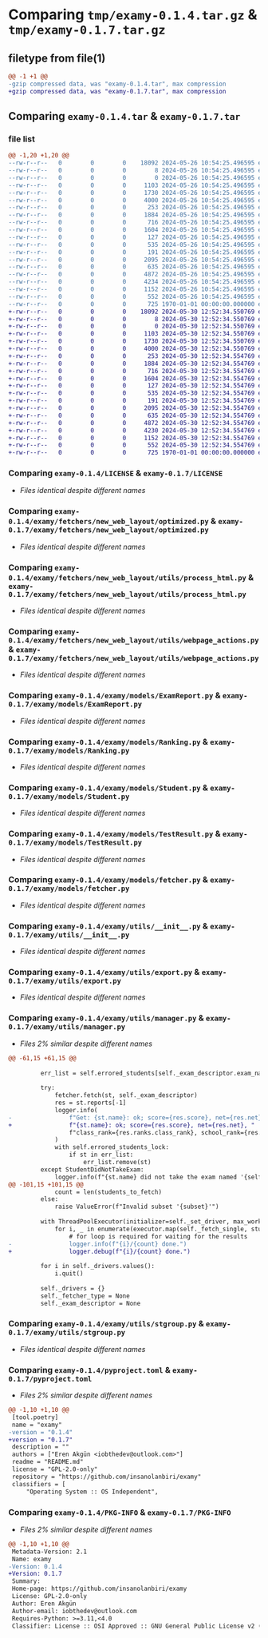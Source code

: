 # Comparing `tmp/examy-0.1.4.tar.gz` & `tmp/examy-0.1.7.tar.gz`

## filetype from file(1)

```diff
@@ -1 +1 @@
-gzip compressed data, was "examy-0.1.4.tar", max compression
+gzip compressed data, was "examy-0.1.7.tar", max compression
```

## Comparing `examy-0.1.4.tar` & `examy-0.1.7.tar`

### file list

```diff
@@ -1,20 +1,20 @@
--rw-r--r--   0        0        0    18092 2024-05-26 10:54:25.496595 examy-0.1.4/LICENSE
--rw-r--r--   0        0        0        8 2024-05-26 10:54:25.496595 examy-0.1.4/README.md
--rw-r--r--   0        0        0        0 2024-05-26 10:54:25.496595 examy-0.1.4/examy/__init__.py
--rw-r--r--   0        0        0     1103 2024-05-26 10:54:25.496595 examy-0.1.4/examy/fetchers/new_web_layout/optimized.py
--rw-r--r--   0        0        0     1730 2024-05-26 10:54:25.496595 examy-0.1.4/examy/fetchers/new_web_layout/utils/process_html.py
--rw-r--r--   0        0        0     4000 2024-05-26 10:54:25.496595 examy-0.1.4/examy/fetchers/new_web_layout/utils/webpage_actions.py
--rw-r--r--   0        0        0      253 2024-05-26 10:54:25.496595 examy-0.1.4/examy/models/ExamDescriptor.py
--rw-r--r--   0        0        0     1884 2024-05-26 10:54:25.496595 examy-0.1.4/examy/models/ExamReport.py
--rw-r--r--   0        0        0      716 2024-05-26 10:54:25.496595 examy-0.1.4/examy/models/Ranking.py
--rw-r--r--   0        0        0     1604 2024-05-26 10:54:25.496595 examy-0.1.4/examy/models/Student.py
--rw-r--r--   0        0        0      127 2024-05-26 10:54:25.496595 examy-0.1.4/examy/models/Test.py
--rw-r--r--   0        0        0      535 2024-05-26 10:54:25.496595 examy-0.1.4/examy/models/TestResult.py
--rw-r--r--   0        0        0      191 2024-05-26 10:54:25.496595 examy-0.1.4/examy/models/exceptions.py
--rw-r--r--   0        0        0     2095 2024-05-26 10:54:25.496595 examy-0.1.4/examy/models/fetcher.py
--rw-r--r--   0        0        0      635 2024-05-26 10:54:25.496595 examy-0.1.4/examy/utils/__init__.py
--rw-r--r--   0        0        0     4872 2024-05-26 10:54:25.496595 examy-0.1.4/examy/utils/export.py
--rw-r--r--   0        0        0     4234 2024-05-26 10:54:25.496595 examy-0.1.4/examy/utils/manager.py
--rw-r--r--   0        0        0     1152 2024-05-26 10:54:25.496595 examy-0.1.4/examy/utils/stgroup.py
--rw-r--r--   0        0        0      552 2024-05-26 10:54:25.496595 examy-0.1.4/pyproject.toml
--rw-r--r--   0        0        0      725 1970-01-01 00:00:00.000000 examy-0.1.4/PKG-INFO
+-rw-r--r--   0        0        0    18092 2024-05-30 12:52:34.550769 examy-0.1.7/LICENSE
+-rw-r--r--   0        0        0        8 2024-05-30 12:52:34.550769 examy-0.1.7/README.md
+-rw-r--r--   0        0        0        0 2024-05-30 12:52:34.550769 examy-0.1.7/examy/__init__.py
+-rw-r--r--   0        0        0     1103 2024-05-30 12:52:34.550769 examy-0.1.7/examy/fetchers/new_web_layout/optimized.py
+-rw-r--r--   0        0        0     1730 2024-05-30 12:52:34.550769 examy-0.1.7/examy/fetchers/new_web_layout/utils/process_html.py
+-rw-r--r--   0        0        0     4000 2024-05-30 12:52:34.550769 examy-0.1.7/examy/fetchers/new_web_layout/utils/webpage_actions.py
+-rw-r--r--   0        0        0      253 2024-05-30 12:52:34.554769 examy-0.1.7/examy/models/ExamDescriptor.py
+-rw-r--r--   0        0        0     1884 2024-05-30 12:52:34.554769 examy-0.1.7/examy/models/ExamReport.py
+-rw-r--r--   0        0        0      716 2024-05-30 12:52:34.554769 examy-0.1.7/examy/models/Ranking.py
+-rw-r--r--   0        0        0     1604 2024-05-30 12:52:34.554769 examy-0.1.7/examy/models/Student.py
+-rw-r--r--   0        0        0      127 2024-05-30 12:52:34.554769 examy-0.1.7/examy/models/Test.py
+-rw-r--r--   0        0        0      535 2024-05-30 12:52:34.554769 examy-0.1.7/examy/models/TestResult.py
+-rw-r--r--   0        0        0      191 2024-05-30 12:52:34.554769 examy-0.1.7/examy/models/exceptions.py
+-rw-r--r--   0        0        0     2095 2024-05-30 12:52:34.554769 examy-0.1.7/examy/models/fetcher.py
+-rw-r--r--   0        0        0      635 2024-05-30 12:52:34.554769 examy-0.1.7/examy/utils/__init__.py
+-rw-r--r--   0        0        0     4872 2024-05-30 12:52:34.554769 examy-0.1.7/examy/utils/export.py
+-rw-r--r--   0        0        0     4230 2024-05-30 12:52:34.554769 examy-0.1.7/examy/utils/manager.py
+-rw-r--r--   0        0        0     1152 2024-05-30 12:52:34.554769 examy-0.1.7/examy/utils/stgroup.py
+-rw-r--r--   0        0        0      552 2024-05-30 12:52:34.554769 examy-0.1.7/pyproject.toml
+-rw-r--r--   0        0        0      725 1970-01-01 00:00:00.000000 examy-0.1.7/PKG-INFO
```

### Comparing `examy-0.1.4/LICENSE` & `examy-0.1.7/LICENSE`

 * *Files identical despite different names*

### Comparing `examy-0.1.4/examy/fetchers/new_web_layout/optimized.py` & `examy-0.1.7/examy/fetchers/new_web_layout/optimized.py`

 * *Files identical despite different names*

### Comparing `examy-0.1.4/examy/fetchers/new_web_layout/utils/process_html.py` & `examy-0.1.7/examy/fetchers/new_web_layout/utils/process_html.py`

 * *Files identical despite different names*

### Comparing `examy-0.1.4/examy/fetchers/new_web_layout/utils/webpage_actions.py` & `examy-0.1.7/examy/fetchers/new_web_layout/utils/webpage_actions.py`

 * *Files identical despite different names*

### Comparing `examy-0.1.4/examy/models/ExamReport.py` & `examy-0.1.7/examy/models/ExamReport.py`

 * *Files identical despite different names*

### Comparing `examy-0.1.4/examy/models/Ranking.py` & `examy-0.1.7/examy/models/Ranking.py`

 * *Files identical despite different names*

### Comparing `examy-0.1.4/examy/models/Student.py` & `examy-0.1.7/examy/models/Student.py`

 * *Files identical despite different names*

### Comparing `examy-0.1.4/examy/models/TestResult.py` & `examy-0.1.7/examy/models/TestResult.py`

 * *Files identical despite different names*

### Comparing `examy-0.1.4/examy/models/fetcher.py` & `examy-0.1.7/examy/models/fetcher.py`

 * *Files identical despite different names*

### Comparing `examy-0.1.4/examy/utils/__init__.py` & `examy-0.1.7/examy/utils/__init__.py`

 * *Files identical despite different names*

### Comparing `examy-0.1.4/examy/utils/export.py` & `examy-0.1.7/examy/utils/export.py`

 * *Files identical despite different names*

### Comparing `examy-0.1.4/examy/utils/manager.py` & `examy-0.1.7/examy/utils/manager.py`

 * *Files 2% similar despite different names*

```diff
@@ -61,15 +61,15 @@
 
         err_list = self.errored_students[self._exam_descriptor.exam_name]
 
         try:
             fetcher.fetch(st, self._exam_descriptor)
             res = st.reports[-1]
             logger.info(
-                f"Get: {st.name}: ok; score={res.score}, net={res.net}, "
+                f"{st.name}: ok; score={res.score}, net={res.net}, "
                 f"class_rank={res.ranks.class_rank}, school_rank={res.ranks.school_rank}"
             )
             with self.errored_students_lock:
                 if st in err_list:
                     err_list.remove(st)
         except StudentDidNotTakeExam:
             logger.info(f"{st.name} did not take the exam named '{self._exam_descriptor.exam_name}'")
@@ -101,15 +101,15 @@
             count = len(students_to_fetch)
         else:
             raise ValueError(f"Invalid subset '{subset}'")
 
         with ThreadPoolExecutor(initializer=self._set_driver, max_workers=max_workers) as executor:
             for i, _ in enumerate(executor.map(self._fetch_single, students_to_fetch), 1):
                 # for loop is required for waiting for the results
-                logger.info(f"{i}/{count} done.")
+                logger.debug(f"{i}/{count} done.")
 
         for i in self._drivers.values():
             i.quit()
 
         self._drivers = {}
         self._fetcher_type = None
         self._exam_descriptor = None
```

### Comparing `examy-0.1.4/examy/utils/stgroup.py` & `examy-0.1.7/examy/utils/stgroup.py`

 * *Files identical despite different names*

### Comparing `examy-0.1.4/pyproject.toml` & `examy-0.1.7/pyproject.toml`

 * *Files 2% similar despite different names*

```diff
@@ -1,10 +1,10 @@
 [tool.poetry]
 name = "examy"
-version = "0.1.4"
+version = "0.1.7"
 description = ""
 authors = ["Eren Akgün <iobthedev@outlook.com>"]
 readme = "README.md"
 license = "GPL-2.0-only"
 repository = "https://github.com/insanolanbiri/examy"
 classifiers = [
     "Operating System :: OS Independent",
```

### Comparing `examy-0.1.4/PKG-INFO` & `examy-0.1.7/PKG-INFO`

 * *Files 2% similar despite different names*

```diff
@@ -1,10 +1,10 @@
 Metadata-Version: 2.1
 Name: examy
-Version: 0.1.4
+Version: 0.1.7
 Summary: 
 Home-page: https://github.com/insanolanbiri/examy
 License: GPL-2.0-only
 Author: Eren Akgün
 Author-email: iobthedev@outlook.com
 Requires-Python: >=3.11,<4.0
 Classifier: License :: OSI Approved :: GNU General Public License v2 (GPLv2)
```

